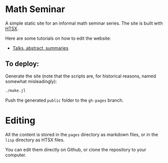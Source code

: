 # Math Seminar

A simple static site for an informal math seminar series. The site is built
with [HTSX](https://github.com/TotalVerb/SExpressions.jl).

Here are some tutorials on how to edit the website:

- [Talks, abstract, summaries](https://www.youtube.com/watch?v=0bCAP7vxUAU)

## To deploy:
Generate the site (note that the scripts are, for historical reasons, named
somewhat misleadingly):

```sh
./make.jl
```

Push the generated `public` folder to the `gh-pages` branch.

# Editing

All the content is stored in the `pages` directory as markdown files, or in the
`lisp` directory as HTSX files.

You can edit them directly on Github, or clone the repository to your computer.
